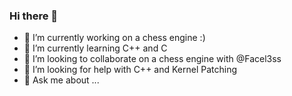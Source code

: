 ### Hi there 👋
- 🔭 I’m currently working on a chess engine :)
- 🌱 I’m currently learning C++ and C
- 👯 I’m looking to collaborate on a chess engine with @Facel3ss
- 🤔 I’m looking for help with C++ and Kernel Patching
- 💬 Ask me about ...

<!--
**middatod/middatod** is a ✨ _special_ ✨ repository because its `README.md` (this file) appears on your GitHub profile.

Here are some ideas to get you started:

- 🔭 I’m currently working on ...
- 🌱 I’m currently learning ...
- 👯 I’m looking to collaborate on ...
- 🤔 I’m looking for help with ...
- 💬 Ask me about ...
- 📫 How to reach me: ...
- 😄 Pronouns: ...
- ⚡ Fun fact: ...
-->
